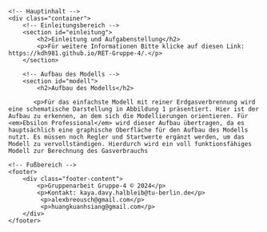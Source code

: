 <!-- <!DOCTYPE html> -->
<html lang="de">
<head>
    <meta charset="UTF-8">
    <meta name="viewport" content="width=device-width, initial-scale=1.0">
    <title>Gruppenarbeit Gruppe-4</title>
    <!-- Verknüpfung mit der CSS-Datei -->
    <link rel="stylesheet" href="Website/styles.css">
</head>
<body>


    <!-- Hauptinhalt -->
    <div class="container">
        <!-- Einleitungsbereich -->
        <section id="einleitung">
            <h2>Einleitung und Aufgabenstellung</h2>
            <p>Für weitere Informationen Bitte klicke auf diesen Link: https://kdh981.github.io/RET-Gruppe-4/.</p>
        </section>

        <!-- Aufbau des Modells -->
        <section id="modell">
            <h2>Aufbau des Modells</h2>
           
           <p>Für das einfachste Modell mit reiner Erdgasverbrennung wird eine schematische Darstellung in Abbildung 1 präsentiert. Hier ist der Aufbau zu erkennen, an dem sich die Modellierungen orientieren. Für <em>Ebsilon Professional</em> wird dieser Aufbau übertragen, da es hauptsächlich eine graphische Oberfläche für den Aufbau des Modells nutzt. Es müssen noch Regler und Startwerte ergänzt werden, um das Modell zu vervollständigen. Hierdurch wird ein voll funktionsfähiges Modell zur Berechnung des Gasverbrauchs 

    <!-- Fußbereich -->
    <footer>
        <div class="footer-content">
            <p>Gruppenarbeit Gruppe-4 © 2024</p>
            <p>Kontakt: kaya.davy.halbleib@tu‐berlin.de</p>
             <p>alexbreousch@gmail.com</p>
             <p>huangkuanhsiang@gmail.com</p>
        </div>
    </footer>
<!-- </body> 
</html> -->

